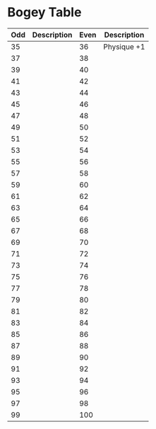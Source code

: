 # Bogey Table

Odd|Description|Even|Description
-|-|-|-
35 | | 36 | Physique +1
37 | | 38 |
39 | | 40 |
41 |  | 42 |
43 |  | 44 |
45 |  | 46 |
47 |  | 48 |
49 |  | 50 |
51 |  | 52 |
53 |  | 54 |
55 |  | 56 |
57 |  | 58 |
59 |  | 60 |
61 |  | 62 |
63 |  | 64 |
65 |  | 66 |
67 |  | 68 |
69 |  | 70 |
71 |  | 72 |
73 |  | 74 |
75 |  | 76 |
77 |  | 78 |
79 |  | 80 |
81 |  | 82 |
83 |  | 84 |
85 |  | 86 |
87 |  | 88 |
89 |  | 90 |
91 |  | 92 |
93 |  | 94 |
95 |  | 96 |
97 |  | 98 |
99 |  | 100 |
